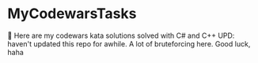 # MyCodewarsTasks

:hammer: Here are my codewars kata solutions solved with C# and C++
UPD: haven't updated this repo for awhile. A lot of bruteforcing here. Good luck, haha
